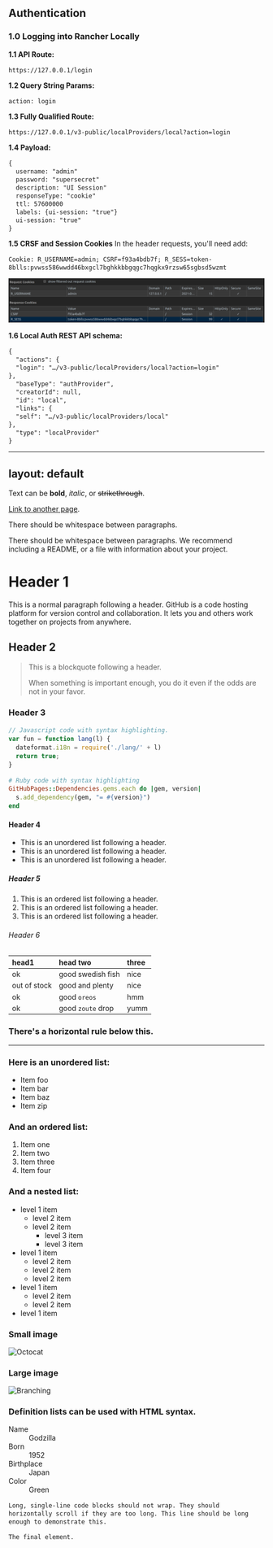 <h2>Authentication</h2>

<h3>1.0 Logging into Rancher Locally</h3>

  <strong>1.1 API Route:</strong> 
  ``` 
  https://127.0.0.1/login
  ```

  <strong>1.2 Query String Params:</strong>
  ``` 
  action: login 
  ```

  <strong>1.3 Fully Qualified Route:</strong> 
  ``` 
  https://127.0.0.1/v3-public/localProviders/local?action=login 
  ```

  <strong>1.4 Payload:</strong>
  ```
  {
    username: "admin"
    password: "supersecret"
    description: "UI Session"
    responseType: "cookie"
    ttl: 57600000
    labels: {ui-session: "true"}
    ui-session: "true"
  }
  ```
    
  <strong>1.5 CRSF and Session Cookies</strong>
  In the header requests, you'll need add: 
   ```
   Cookie: R_USERNAME=admin; CSRF=f93a4bdb7f; R_SESS=token-8blls:pvwss586wwdd46bxgcl7bghkkbbgqgc7hqgkx9rzsw65sgbsd5wzmt
   ```
  
  ![](assets/images/cookies-auth.png)

  <strong>1.6 Local Auth REST API schema:</strong>
```
{
  "actions": {
  "login": "…/v3-public/localProviders/local?action=login"
},
  "baseType": "authProvider",
  "creatorId": null,
  "id": "local",
  "links": {
  "self": "…/v3-public/localProviders/local"
},
  "type": "localProvider"
}
 ```















---
layout: default
---

Text can be **bold**, _italic_, or ~~strikethrough~~.

[Link to another page](./another-page.html).

There should be whitespace between paragraphs.

There should be whitespace between paragraphs. We recommend including a README, or a file with information about your project.

# Header 1

This is a normal paragraph following a header. GitHub is a code hosting platform for version control and collaboration. It lets you and others work together on projects from anywhere.

## Header 2

> This is a blockquote following a header.
>
> When something is important enough, you do it even if the odds are not in your favor.

### Header 3

```js
// Javascript code with syntax highlighting.
var fun = function lang(l) {
  dateformat.i18n = require('./lang/' + l)
  return true;
}
```

```ruby
# Ruby code with syntax highlighting
GitHubPages::Dependencies.gems.each do |gem, version|
  s.add_dependency(gem, "= #{version}")
end
```

#### Header 4

*   This is an unordered list following a header.
*   This is an unordered list following a header.
*   This is an unordered list following a header.

##### Header 5

1.  This is an ordered list following a header.
2.  This is an ordered list following a header.
3.  This is an ordered list following a header.

###### Header 6

| head1        | head two          | three |
|:-------------|:------------------|:------|
| ok           | good swedish fish | nice  |
| out of stock | good and plenty   | nice  |
| ok           | good `oreos`      | hmm   |
| ok           | good `zoute` drop | yumm  |

### There's a horizontal rule below this.

* * *

### Here is an unordered list:

*   Item foo
*   Item bar
*   Item baz
*   Item zip

### And an ordered list:

1.  Item one
1.  Item two
1.  Item three
1.  Item four

### And a nested list:

- level 1 item
  - level 2 item
  - level 2 item
    - level 3 item
    - level 3 item
- level 1 item
  - level 2 item
  - level 2 item
  - level 2 item
- level 1 item
  - level 2 item
  - level 2 item
- level 1 item

### Small image

![Octocat](https://github.githubassets.com/images/icons/emoji/octocat.png)

### Large image

![Branching](https://guides.github.com/activities/hello-world/branching.png)


### Definition lists can be used with HTML syntax.

<dl>
<dt>Name</dt>
<dd>Godzilla</dd>
<dt>Born</dt>
<dd>1952</dd>
<dt>Birthplace</dt>
<dd>Japan</dd>
<dt>Color</dt>
<dd>Green</dd>
</dl>

```
Long, single-line code blocks should not wrap. They should horizontally scroll if they are too long. This line should be long enough to demonstrate this.
```

```
The final element.
```
